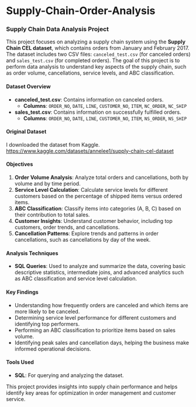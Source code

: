 # Supply-Chain-Order-Analysis

### Supply Chain Data Analysis Project

This project focuses on analyzing a supply chain system using the **Supply Chain CEL dataset**, which contains orders from January and February 2017. The dataset includes two CSV files: `canceled_test.csv` (for canceled orders) and `sales_test.csv` (for completed orders). The goal of this project is to perform data analysis to understand key aspects of the supply chain, such as order volume, cancellations, service levels, and ABC classification.

#### Dataset Overview
- **canceled_test.csv**: Contains information on canceled orders.
  - **Columns**: `ORDER_NO`, `DATE`, `LINE`, `CUSTOMER_NO`, `ITEM`, `NC_ORDER`, `NC_SHIP`
- **sales_test.csv**: Contains information on successfully fulfilled orders.
  - **Columns**: `ORDER_NO`, `DATE`, `LINE`, `CUSTOMER_NO`, `ITEM`, `NS_ORDER`, `NS_SHIP`
 
#### Original Dataset
I downloaded the dataset from Kaggle.
https://www.kaggle.com/datasets/annelee1/supply-chain-cel-dataset


#### Objectives
1. **Order Volume Analysis**: Analyze total orders and cancellations, both by volume and by time period.
2. **Service Level Calculation**: Calculate service levels for different customers based on the percentage of shipped items versus ordered items.
3. **ABC Classification**: Classify items into categories (A, B, C) based on their contribution to total sales.
4. **Customer Insights**: Understand customer behavior, including top customers, order trends, and cancellations.
5. **Cancellation Patterns**: Explore trends and patterns in order cancellations, such as cancellations by day of the week.

#### Analysis Techniques
- **SQL Queries**: Used to analyze and summarize the data, covering basic descriptive statistics, intermediate joins, and advanced analytics such as ABC classification and service level calculation.
  
#### Key Findings
- Understanding how frequently orders are canceled and which items are more likely to be canceled.
- Determining service level performance for different customers and identifying top performers.
- Performing an ABC classification to prioritize items based on sales volume.
- Identifying peak sales and cancellation days, helping the business make informed operational decisions.

#### Tools Used
- **SQL**: For querying and analyzing the dataset.
    
This project provides insights into supply chain performance and helps identify key areas for optimization in order management and customer service.
